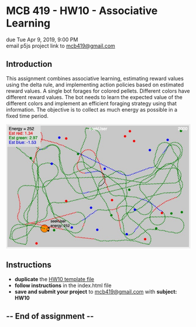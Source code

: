 # MCB 419 - HW10 - Associative Learning
due Tue  Apr 9, 2019, 9:00 PM  
email p5js project link to mcb419@gmail.com

## Introduction
This assignment combines associative learning, estimating reward values using the delta rule, 
and implementing action policies based on estimated reward values. 
A single bot forages for colored pellets. 
Different colors have different reward values. 
The bot needs to learn the expected value of the different colors and implement an efficient foraging strategy using that information. 
The objective is to collect as much energy as possible in a fixed time period.

![hw10.jpg](./images/hw10.jpg)

## Instructions
- **duplicate** the [HW10 template file](https://editor.p5js.org/mcb419/sketches/IymrC9tc2)
- **follow instructions** in the index.html file  
- **save and submit your project** to mcb419@gmail.com with **subject: HW10**

## -- End of assignment --